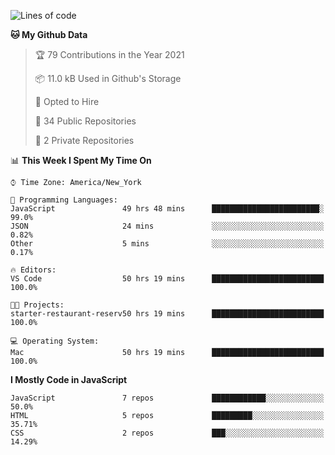<!--START_SECTION:waka-->
![Lines of code](https://img.shields.io/badge/From%20Hello%20World%20I%27ve%20Written-120847%20lines%20of%20code-blue)

**🐱 My Github Data** 

> 🏆 79 Contributions in the Year 2021
 > 
> 📦 11.0 kB Used in Github's Storage 
 > 
> 💼 Opted to Hire
 > 
> 📜 34 Public Repositories 
 > 
> 🔑 2 Private Repositories  
 > 
📊 **This Week I Spent My Time On** 

```text
⌚︎ Time Zone: America/New_York

💬 Programming Languages: 
JavaScript               49 hrs 48 mins      ████████████████████████░   99.0% 
JSON                     24 mins             ░░░░░░░░░░░░░░░░░░░░░░░░░   0.82% 
Other                    5 mins              ░░░░░░░░░░░░░░░░░░░░░░░░░   0.17%

🔥 Editors: 
VS Code                  50 hrs 19 mins      █████████████████████████   100.0%

🐱‍💻 Projects: 
starter-restaurant-reserv50 hrs 19 mins      █████████████████████████   100.0%

💻 Operating System: 
Mac                      50 hrs 19 mins      █████████████████████████   100.0%

```

**I Mostly Code in JavaScript** 

```text
JavaScript               7 repos             ████████████░░░░░░░░░░░░░   50.0% 
HTML                     5 repos             █████████░░░░░░░░░░░░░░░░   35.71% 
CSS                      2 repos             ███░░░░░░░░░░░░░░░░░░░░░░   14.29%

```



<!--END_SECTION:waka-->
